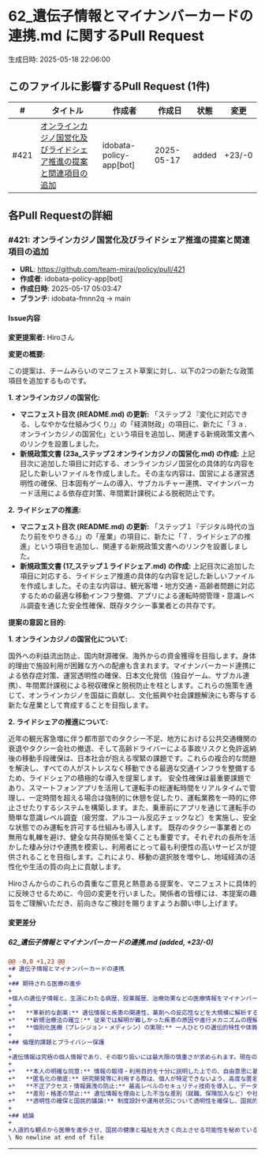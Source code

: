# 62_遺伝子情報とマイナンバーカードの連携.md に関するPull Request

生成日時: 2025-05-18 22:06:00

## このファイルに影響するPull Request (1件)

| # | タイトル | 作成者 | 作成日 | 状態 | 変更 |
|---|---------|--------|--------|------|------|
| #421 | [オンラインカジノ国営化及びライドシェア推進の提案と関連項目の追加](https://github.com/team-mirai/policy/pull/421) | idobata-policy-app[bot] | 2025-05-17 | added | +23/-0 |

## 各Pull Requestの詳細

### #421: オンラインカジノ国営化及びライドシェア推進の提案と関連項目の追加

- **URL**: https://github.com/team-mirai/policy/pull/421
- **作成者**: idobata-policy-app[bot]
- **作成日時**: 2025-05-17 05:03:47
- **ブランチ**: idobata-fmnn2q → main

#### Issue内容

**変更提案者:** Hiroさん

**変更の概要:**

この提案は、チームみらいのマニフェスト草案に対し、以下の2つの新たな政策項目を追加するものです。

**1. オンラインカジノの国営化:**

*   **マニフェスト目次 (README.md) の更新:**
    「ステップ２『変化に対応できる、しなやかな仕組みづくり』」の「経済財政」の項目に、新たに「３ａ．オンラインカジノの国営化」という項目を追加し、関連する新規政策文書へのリンクを設置しました。
*   **新規政策文書 (23a_ステップ２オンラインカジノの国営化.md) の作成:**
    上記目次に追加した項目に対応する、オンラインカジノ国営化の具体的な内容を記した新しいファイルを作成しました。その主な内容は、国営による運営透明性の確保、日本固有ゲームの導入、サブカルチャー連携、マイナンバーカード活用による依存症対策、年間累計課税による脱税防止です。

**2. ライドシェアの推進:**

*   **マニフェスト目次 (README.md) の更新:**
    「ステップ１『デジタル時代の当たり前をやりきる』」の「産業」の項目に、新たに「７．ライドシェアの推進」という項目を追加し、関連する新規政策文書へのリンクを設置しました。
*   **新規政策文書 (17_ステップ１ライドシェア.md) の作成:**
    上記目次に追加した項目に対応する、ライドシェア推進の具体的な内容を記した新しいファイルを作成しました。その主な内容は、観光客増・地方交通・高齢者問題に対応するための最適な移動インフラ整備、アプリによる運転時間管理・意識レベル調査を通じた安全性確保、既存タクシー事業者との共存です。

**提案の意図と目的:**

**1. オンラインカジノの国営化について:**

国外への利益流出防止、国内財源確保、海外からの資金獲得を目指します。身体的理由で施設利用が困難な方への配慮も含まれます。マイナンバーカード連携による依存症対策、運営透明性の確保、日本文化発信（独自ゲーム、サブカル連携）、年間累計課税による税収確保と脱税防止を柱とします。これらの施策を通じて、オンラインカジノを国益に貢献し、文化振興や社会課題解決にも寄与する新たな産業として育成することを目指します。

**2. ライドシェアの推進について:**

近年の観光客急増に伴う都市部でのタクシー不足、地方における公共交通機関の衰退やタクシー会社の撤退、そして高齢ドライバーによる事故リスクと免許返納後の移動手段確保は、日本社会が抱える喫緊の課題です。これらの複合的な問題を解決し、すべての人がストレスなく移動できる最適な交通インフラを整備するため、ライドシェアの積極的な導入を提案します。
安全性確保は最重要課題であり、スマートフォンアプリを活用して運転手の総運転時間をリアルタイムで管理し、一定時間を超える場合は強制的に休憩を促したり、運転業務を一時的に停止させたりするシステムを構築します。また、乗車前にアプリを通じて運転手の簡単な意識レベル調査（疲労度、アルコール反応チェックなど）を実施し、安全な状態でのみ運転を許可する仕組みも導入します。
既存のタクシー事業者との無用な軋轢を避け、健全な共存関係を築くことも重要です。それぞれの長所を活かした棲み分けや連携を模索し、利用者にとって最も利便性の高いサービスが提供されることを目指します。これにより、移動の選択肢を増やし、地域経済の活性化や生活の質の向上に貢献します。

Hiroさんからのこれらの貴重なご意見と熱意ある提案を、マニフェストに具体的に反映させるために、今回の変更を行いました。関係者の皆様には、本提案の趣旨をご理解いただき、前向きなご検討を賜りますようお願い申し上げます。

#### 変更差分

##### 62_遺伝子情報とマイナンバーカードの連携.md (added, +23/-0)

```diff
@@ -0,0 +1,23 @@
+# 遺伝子情報とマイナンバーカードの連携
+
+## 期待される医療の進歩
+
+個人の遺伝子情報と、生涯にわたる病歴、投薬履歴、治療効果などの医療情報をマイナンバーカードを通じて安全に紐付け、匿名化された上でビッグデータとして解析・活用できる環境を整備することにより、以下の飛躍的な医療の進歩が期待されます。
+
+*   **革新的な創薬:** 遺伝情報と疾患の関連性、薬剤への反応性などを大規模に解析することで、新たな治療薬の開発が加速します。
+*   **新規治療法の確立:** 従来では解明が難しかった疾患の原因や進行メカニズムの理解が進み、効果的な新しい治療法や予防法の開発に繋がります。
+*   **個別化医療（プレシジョン・メディシン）の実現:** 一人ひとりの遺伝的特性や体質に合わせた最適な治療法の選択や、副作用の少ない投薬計画、発症前診断に基づく予防介入などが可能になります。
+
+## 倫理的課題とプライバシー保護
+
+遺伝情報は究極の個人情報であり、その取り扱いには最大限の慎重さが求められます。現在の倫理観や社会受容性を踏まえつつ、以下の点を重視し、厳格な管理体制と法整備を前提として検討を進めます。
+
+*   **本人の明確な同意:** 情報の取得・利用目的を十分に説明した上での、自由意思に基づく明確な同意を必須とします。
+*   **匿名化の徹底:** 研究開発等に利用する際は、個人が特定できないよう、高度な匿名化技術を適用します。
+*   **不正アクセス・情報漏洩の防止:** 最高レベルのセキュリティ技術を導入し、データの不正利用や漏洩を徹底的に防止します。
+*   **差別・格差の禁止:** 遺伝情報を理由とした不当な差別（就職、保険加入など）や社会的な格差が生じないよう、法的な枠組みを整備します。
+*   **透明性の確保と国民的議論:** 制度設計や運用状況について透明性を確保し、国民的な議論を継続的に行います。
+
+## 結論
+
+人道的な観点から医療を進歩させ、国民の健康と福祉を大きく向上させる可能性を秘めている一方で、倫理的・社会的な課題も存在するテーマです。私たちは、これらの課題に真摯に向き合い、厳格なルールと国民的合意のもとで、慎重かつ段階的にその活用を検討していきます。
\ No newline at end of file
```

---

